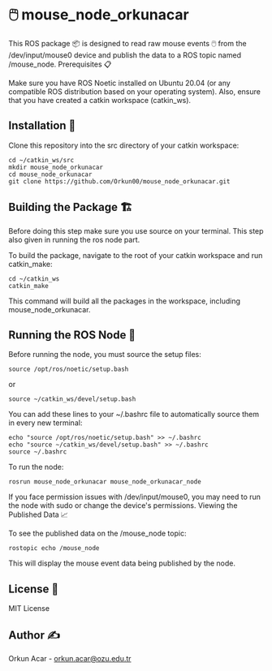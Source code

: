 # 🖱️ mouse_node_orkunacar

This ROS package 📦 is designed to read raw mouse events 🖱️ from the /dev/input/mouse0 device and publish the data to a ROS topic named /mouse_node.
Prerequisites 📋

Make sure you have ROS Noetic installed on Ubuntu 20.04 (or any compatible ROS distribution based on your operating system). Also, ensure that you have created a catkin workspace (catkin_ws).
## Installation 🔧

Clone this repository into the src directory of your catkin workspace:

    cd ~/catkin_ws/src
    mkdir mouse_node_orkunacar
    cd mouse_node_orkunacar
    git clone https://github.com/Orkun00/mouse_node_orkunacar.git

## Building the Package 🏗️
Before doing this step make sure you use source on your terminal. This step also given in running the ros node part.

To build the package, navigate to the root of your catkin workspace and run catkin_make:

    cd ~/catkin_ws
    catkin_make

This command will build all the packages in the workspace, including mouse_node_orkunacar. 

## Running the ROS Node 🚀

Before running the node, you must source the setup files:

    source /opt/ros/noetic/setup.bash 
or

    source ~/catkin_ws/devel/setup.bash

You can add these lines to your ~/.bashrc file to automatically source them in every new terminal:

    echo "source /opt/ros/noetic/setup.bash" >> ~/.bashrc
    echo "source ~/catkin_ws/devel/setup.bash" >> ~/.bashrc
    source ~/.bashrc

To run the node:

    rosrun mouse_node_orkunacar mouse_node_orkunacar_node

If you face permission issues with /dev/input/mouse0, you may need to run the node with sudo or change the device's permissions. Viewing the Published Data 📈

To see the published data on the /mouse_node topic:

    rostopic echo /mouse_node

This will display the mouse event data being published by the node.
## License 📜

MIT License
## Author ✍️

Orkun Acar - orkun.acar@ozu.edu.tr
